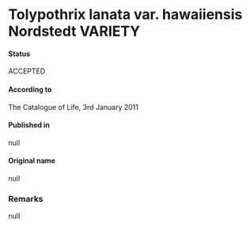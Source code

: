 Tolypothrix lanata var. hawaiiensis Nordstedt VARIETY
=======

#### Status
ACCEPTED

#### According to
The Catalogue of Life, 3rd January 2011

#### Published in
null

#### Original name
null

### Remarks
null
